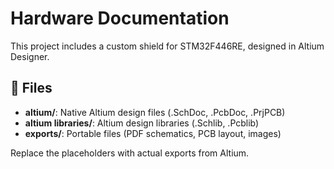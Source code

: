 # Hardware Documentation

This project includes a custom shield for STM32F446RE, designed in Altium Designer.

## 📂 Files
- **altium/**: Native Altium design files (.SchDoc, .PcbDoc, .PrjPCB)
- **altium libraries/**: Altium design libraries (.Schlib, .Pcblib)
- **exports/**: Portable files (PDF schematics, PCB layout, images)

Replace the placeholders with actual exports from Altium.

